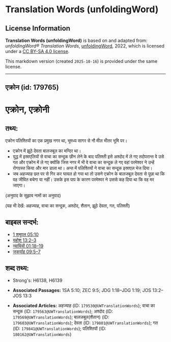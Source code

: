 # Translation Words (unfoldingWord)

## License Information

**Translation Words (unfoldingWord)** is based on and adapted from: _unfoldingWord® Translation Words_, [unfoldingWord](https://unfoldingword.org/utw), 2022, which is licensed under a [CC BY-SA 4.0 license](https://creativecommons.org/licenses/by-sa/4.0/legalcode.en).

This markdown version (created `2025-10-16`) is provided under the same license.



--------------------------------

## एक्रोन (id: 179765)

एक्रोन, एक्रोनी
===============

तथ्य:
-----

एक्रोन पलिश्तियों का एक प्रमुख नगर था, भूमध्य सागर से नौ मील भीतर भूमि पर।

* एक्रोन में झूठे देवता बालजबूल का मन्दिर था।
* युद्ध में इस्राएलियों से वाचा का सन्दूक छीन लेने के बाद पलिश्ती इसे अश्दोद में ले गए तदोपरान्त वे उसे गत और एक्रोन में ले गए क्योंकि जिस नगर में भी वे वाचा का सन्दूक ले गए वहां परमेश्वर ने उन्हें रोगग्रस्त किया और मार डाला था। अन्त में पलिश्तियों ने वाचा का सन्दूक इस्राएल भेज दिया।
* जब अहज्याह छत पर से गिर कर घायल हो गया था तो उसने एक्रोन के बालजबूल देवता से पूछा था कि वह जीवित बचेगा या नहीं। उसके इस पाप के कारण परमेश्वर ने उससे कह दिया था कि वह मर जाएगा।

(अनुवाद के सुझाव नामों का अनुवाद)

(यह भी देखें: अहज्याह, वाचा का सन्दूक, अश्दोद, शैतान, झूठे देवता, गत, पलिश्ती)

बाइबल सन्दर्भ:
--------------

* [1 शमूएल 05:10](https://ref.ly/1Sam0:0)
* [यहोशू 13:2–3](https://ref.ly/Josh13:2-Josh13:3)
* [न्यायियों 01:18–19](https://ref.ly/Judg1:18-Judg1:19)
* [जकर्याह 09:5–7](https://ref.ly/Zech9:5-Zech9:7)

शब्द तथ्य:
----------

* Strong's: H6138, H6139

* **Associated Passages:** 1SA 5:10; ZEC 9:5; JDG 1:18–JDG 1:19; JOS 13:2–JOS 13:3
* **Associated Articles:** अहज्याह (ID: `179530@UWTranslationWords`); वाचा का सन्दूक (ID: `179563@UWTranslationWords`); अश्दोद (ID: `179569@UWTranslationWords`); बालज़बूल(शैतान) (ID: `179603@UWTranslationWords`); देवता (ID: `179801@UWTranslationWords`); गत (ID: `179841@UWTranslationWords`); पलिश्तियों (ID: `180162@UWTranslationWords`)

